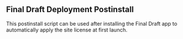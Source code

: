 ## Final Draft Deployment Postinstall

This postinstall script can be used after installing the Final Draft app to automatically apply the site license at first launch.
